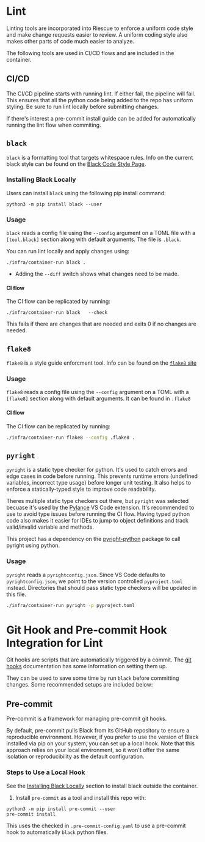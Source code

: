 
# Lint
Linting tools are incorporated into Riescue to enforce a uniform code style and make change requests easier to review. A uniform coding style also makes other parts of code much easier to analyze.

The following tools are used in CI/CD flows and are included in the container.

## CI/CD
The CI/CD pipeline starts with running lint. If either fail, the pipeline will fail. This ensures that all the python code being added to the repo has uniform styling. Be sure to run lint locally before submitting changes.

If there's interest a pre-commit install guide can be added for automatically running the lint flow when commiting.

## `black`
`black` is a formatting tool that targets whitespace rules. Info on the current black style can be found on the [Black Code Style Page](https://black.readthedocs.io/en/stable/the_black_code_style/current_style.html).

### Installing Black Locally
Users can install `black` using the following pip install command:
```
python3 -m pip install black --user
```

### Usage
`black` reads a config file using the `--config` argument on a TOML file with a `[tool.black]` section along with default arguments. The file is `.black`.

You can run lint locally and apply changes using:
```
./infra/container-run black .
```
- Adding the `--diff` switch shows what changes need to be made.

#### CI flow
The CI flow can be replicated by running:
```
./infra/container-run black   --check
```
This fails if there are changes that are needed and exits 0 if no changes are needed.


## `flake8`
`flake8` is a style guide enforcment tool. Info can be found on the [`flake8` site](https://flake8.pycqa.org/en/latest/)

### Usage
`flake8` reads a config file using the `--config` argument on a TOML with a `[flake8]` section along with default arguments. It can be found in `.flake8`

#### CI flow
The CI flow can be replicated by running:
```sh
./infra/container-run flake8 --config .flake8 .
```

## `pyright`
`pyright` is a static type checker for python. It's used to catch errors and edge cases in code before running. This prevents runtime errors (undefined variables, incorrect type usage) before longer unit testing. It also helps to enforce a statically-typed style to improve code readability.

Theres multiple static type checkers out there, but `pyright` was selected becuase it's used by the [Pylance](https://marketplace.visualstudio.com/items?itemName=ms-python.vscode-pylance) VS Code extension. It's recommended to use to avoid type issues before running the CI flow. Having typed python code also makes it easier for IDEs to jump to object definitions and track valid/invalid variable and methods.

This project has a dependency on the [pyright-python](https://github.com/RobertCraigie/pyright-python) package to call pyright using python.

### Usage

`pyright` reads a `pyrightconfig.json`. Since VS Code defaults to `pyrightconfig.json`, we point to the version controlled `pyproject.toml` instead. Directories that should pass static type checkers will be updated in this file.

```sh
./infra/container-run pyright -p pyproject.toml
```


# Git Hook and Pre-commit Hook Integration for Lint
Git hooks are scripts that are automatically triggered by a commit. The [git hooks](https://git-scm.com/book/ms/v2/Customizing-Git-Git-Hooks) documentation has some information on setting them up.

They can be used to save some time by run `black` before committing changes. Some recommended setups are included below:

## Pre-commit
Pre-commit is a framework for managing pre-commit git hooks.

By default, pre-commit pulls Black from its GitHub repository to ensure a reproducible environment. However, if you prefer to use the version of Black installed via pip on your system, you can set up a local hook. Note that this approach relies on your local environment, so it won't offer the same isolation or reproducibility as the default configuration.

### Steps to Use a Local Hook
See the [Installing Black Locally](#installing-black-locally) section to install black outside the container.

1. Install `pre-commit` as a tool and install this repo with:
```
python3 -m pip install pre-commit --user
pre-commit install
```

This uses the checked in `.pre-commit-config.yaml` to use a pre-commit hook to automatically `black` python files.
